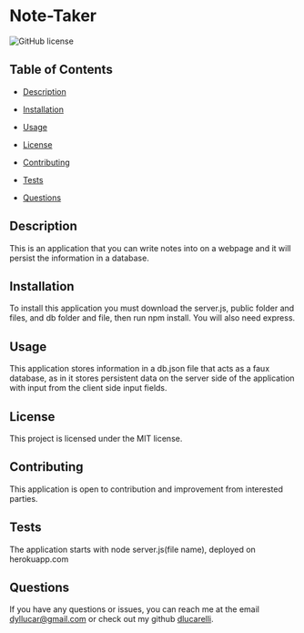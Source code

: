 # Note-Taker
![GitHub license](https://img.shields.io/badge/license-MIT-blue.svg)
## Table of Contents 
* [Description](#description)
* [Installation](#installation)
* [Usage](#usage)

* [License](#license)

* [Contributing](#contributing)
* [Tests](#tests)
* [Questions](#questions)
## Description
This is an application that you can write notes into on a webpage and it will persist the information in a database.
## Installation
To install this application you must download the server.js, public folder and files, and db folder and file, then run npm install. You will also need express.
## Usage
This application stores information in a db.json file that acts as a faux database, as in it stores persistent data on the server side of the application with input from the client side input fields.
## License
  
  This project is licensed under the MIT license.
## Contributing
This application is open to contribution and improvement from interested parties.
## Tests
The application starts with node server.js(file name), deployed on herokuapp.com
## Questions
If you have any questions or issues, you can reach me at the email dyllucar@gmail.com or check out my github [dlucarelli](https://github.com/dlucarelli/).
